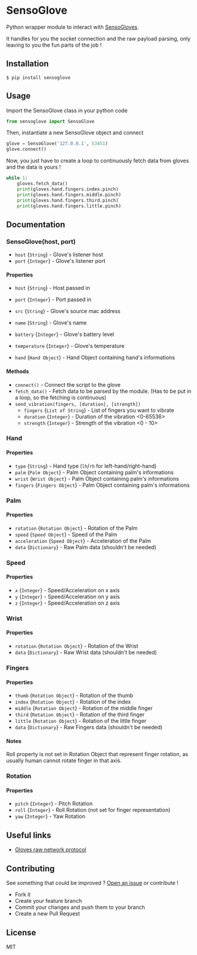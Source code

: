 # SensoGlove

Python wrapper module to interact with [SensoGloves](https://senso.me/).

It handles for you the socket connection and the raw payload parsing, only leaving to you the fun parts of the job !

## Installation

`$ pip install sensoglove`

## Usage

Import the SensoGlove class in your python code

```python
from sensoglove import SensoGlove
```

Then, instantiate a new SensoGlove object and connect

```python
glove = SensoGlove('127.0.0.1', 53451)
glove.connect()
```

Now, you just have to create a loop to continuously fetch data from gloves and the data is yours !

```python
while 1:
    gloves.fetch_data()
    print(gloves.hand.fingers.index.pinch)
    print(gloves.hand.fingers.middle.pinch)
    print(gloves.hand.fingers.third.pinch)
    print(gloves.hand.fingers.little.pinch)
```

## Documentation

### SensoGlove(host, port)

* `host` {`String`} - Glove's listener host
* `port` {`Integer`} - Glove's listener port

#### Properties

* `host` {`String`} - Host passed in
* `port` {`Integer`} - Port passed in
* `src` {`String`} - Glove's source mac address
* `name` {`String`} - Glove's name
* `battery` {`Integer`} - Glove's battery level
* `temperature` {`Integer`} - Glove's temperature

* `hand` {`Hand Object`} - Hand Object containing hand's informations

#### Methods

* `connect()` - Connect the script to the glove
* `fetch_data()` - Fetch data to be parsed by the module. (Has to be put in a loop, so the fetching is continuous)
* `send_vibration(fingers, [duration], [strength])`
  * `fingers` {`List of String`} - List of fingers you want to vibrate
  * `duration` {`Integer`} - Duration of the vibration <0-65536>
  * `strength` {`Integer`} - Strength of the vibration <0 - 10>

### Hand

#### Properties

* `type` {`String`} - Hand type (`lh`/`rh` for left-hand/right-hand)
* `palm` {`Palm Object`} - Palm Object containing palm's informations
* `wrist` {`Wrist Object`} - Palm Object containing palm's informations
* `fingers` {`Fingers Object`} - Palm Object containing palm's informations

### Palm

#### Properties

* `rotation` {`Rotation Object`} - Rotation of the Palm
* `speed` {`Speed Object`} - Speed of the Palm
* `acceleration` {`Speed Object`} - Acceleration of the Palm
* `data` {`Dictionary`} - Raw Palm data (shouldn't be needed)

### Speed

#### Properties

* `x` {`Integer`} - Speed/Acceleration on x axis
* `y` {`Integer`} - Speed/Acceleration on y axis
* `z` {`Integer`} - Speed/Acceleration on z axis

### Wrist

#### Properties

* `rotation` {`Rotation Object`} - Rotation of the Wrist
* `data` {`Dictionary`} - Raw Wrist data (shouldn't be needed)

### Fingers

#### Properties

* `thumb` {`Rotation Object`} - Rotation of the thumb
* `index` {`Rotation Object`} - Rotation of the index
* `middle` {`Rotation Object`} - Rotation of the middle finger
* `third` {`Rotation Object`} - Rotation of the third finger
* `little` {`Rotation Object`} - Rotation of the little finger
* `data` {`Dictionary`} - Raw Fingers data (shouldn't be needed)

#### Notes

Roll property is not set in Rotation Object that represent finger rotation, as usually human cannot rotate finger in that axis.

### Rotation

#### Properties

* `pitch` {`Integer`} - Pitch Rotation
* `roll` {`Integer`} - Roll Rotation (not set for finger representation)
* `yaw` {`Integer`} - Yaw Rotation

## Useful links

* [Gloves raw network protocol](https://senso.me/docs/net_protocol/)

## Contributing

See something that could be improved ? [Open an issue](https://github.com/TheRizzen/sensogloves/issues/new) or contribute !

* Fork it
* Create your feature branch
* Commit your changes and push them to your branch
* Create a new Pull Request

## License

MIT
